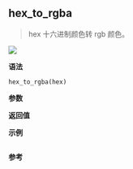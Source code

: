## hex_to_rgba

> hex 十六进制颜色转 rgb 颜色。

![](https://img.shields.io/badge/-String-blue)

**语法**

`hex_to_rgba(hex)`

**参数**

**返回值**

**示例**

```js

```

**参考**
